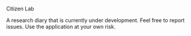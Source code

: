 Citizen Lab

A research diary that is currently under development.
Feel free to report issues.
Use the application at your own risk.
